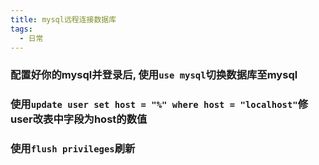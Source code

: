 ```yaml
---
title: mysql远程连接数据库
tags:
  - 日常
---
```

  
### 配置好你的mysql并登录后, 使用`use mysql`切换数据库至mysql
### 使用`update user set host = "%" where host = "localhost"`修user改表中字段为host的数值
### 使用`flush privileges`刷新